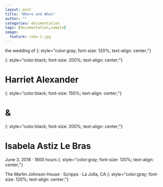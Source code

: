 ```yaml
---
layout: post
title: "Where and When"
author: ""
categories: documentation
tags: [documentation,sample]
image:
  feature: cuba-1.jpg
---
```


the wedding of
{: style="color:gray; font-size: 120%; text-align: center;"}

{: style="color:black; font-size: 200%; text-align: center;"}
# **Harriet Alexander**

{: style="color:black; font-size: 150%; text-align: center;"}
# &

{: style="color:black; font-size: 200%; text-align: center;"}
# **Isabela Astiz Le Bras**

June 3, 2018  · 1600 hours
{: style="color:gray; font-size: 120%; text-align: center;"}

The Martin Johnson House · Scripps · La Jolla, CA
{: style="color:gray; font-size: 120%; text-align: center;"}
